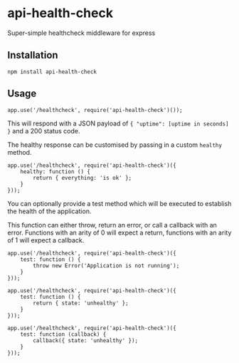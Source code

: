 # api-health-check
Super-simple healthcheck middleware for express


## Installation

```
npm install api-health-check
```

## Usage

```
app.use('/healthcheck', require('api-health-check')());
```

This will respond with a JSON payload of `{ "uptime": [uptime in seconds] }` and a 200 status code.

The healthy response can be customised by passing in a custom `healthy` method.

```
app.use('/healthcheck', require('api-health-check')({
    healthy: function () {
        return { everything: 'is ok' };
    }
}));
```

You can optionally provide a test method which will be executed to establish the health of the application.

This function can either throw, return an error, or call a callback with an error. Functions with an arity of 0 will expect a return, functions with an arity of 1 will expect a callback.

```
app.use('/healthcheck', require('api-health-check')({
    test: function () {
        throw new Error('Application is not running');
    }
}));
```

```
app.use('/healthcheck', require('api-health-check')({
    test: function () {
        return { state: 'unhealthy' };
    }
}));
```

```
app.use('/healthcheck', require('api-health-check')({
    test: function (callback) {
        callback({ state: 'unhealthy' });
    }
}));
```
